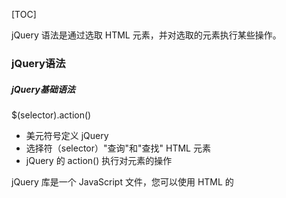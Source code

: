 [TOC]


<div style="page-break-after: always;"></div>



jQuery 语法是通过选取 HTML 元素，并对选取的元素执行某些操作。

###  jQuery语法

#####  jQuery基础语法

$(selector).action()

- 美元符号定义 jQuery
- 选择符（selector）"查询"和"查找" HTML 元素
- jQuery 的 action() 执行对元素的操作

jQuery 库是一个 JavaScript 文件，您可以使用 HTML 的 <script> 标签引用它：

```
<head> 
    <script src="jquery.min.js"></script> 
</head>
```

或者使用在线的CDN：

```
<head> 
    <script src="https://ajax.aspnetcdn.com/ajax/jquery/jquery-1.9.0.min.js"></script> 
</head>
```

##### jQuery 入口函数

```
$(document).ready(function(){
    // 执行代码
});
或者
$(function(){
    // 执行代码
});
```

##### JavaScript 入口函数

```
window.onload = function () {
    // 执行代码
}
```

##### jQuery 入口函数与 JavaScript 入口函数的区别

- jQuery 的入口函数是在 html 所有标签(DOM)都加载之后，就会去执行。

- JavaScript 的 window.onload 事件是等到所有内容，包括外部图片之类的文件加载完后，才会执行。

  ![](https://raw.githubusercontent.com/xiaoanbucai/CloudNote/master/image/load%E5%92%8Cready%E5%8C%BA%E5%88%AB.jpg)

<div style="page-break-after: always;"></div>

###  jQuery 事件

页面对不同访问者的响应叫做事件, jQuery 是为事件处理特别设计的。

###### $(document).ready() 方法

允许我们在文档完全加载完后执行函数。

###### click() 方法

是当按钮点击事件被触发时会调用一个函数。

###### dblclick()

当双击元素时，会发生 dblclick 事件。

###### mouseenter()

当鼠标指针穿过元素时，会发生 mouseenter 事件。

###### mouseleave()

当鼠标指针离开元素时，会发生 mouseleave 事件。

###### mousedown()

当鼠标指针移动到元素上方，并按下鼠标按键时，会发生 mousedown 事件。

###### mouseup()

当在元素上松开鼠标按钮时，会发生 mouseup 事件。

###### hover()

hover()方法用于模拟光标悬停事件。

###### focus()

当元素获得焦点时，发生 focus 事件。

###### blur()

当元素失去焦点时，发生 blur 事件。


<div style="page-break-after: always;"></div>


### jQuery 效果

##### 显隐效果

###### hide() 和 show() 

方法来隐藏和显示 HTML 元素。

```
$(selector).hide(speed,callback);

$(selector).show(speed,callback);
```

**可选的** speed 参数规定隐藏/显示的速度，可以取以下值："slow"、"fast" 或毫秒。

**可选的** callback 参数是隐藏或显示完成后所执行的函数名称。

###### toggle() 方法

来切换 hide() 和 show() 方法。

```
$(selector).toggle(speed,callback);
```

#####  淡入淡出效果

###### fadeIn() 方法

用于淡入已隐藏的元素。

```
$(selector).fadeIn(speed,callback);
```

**可选的** speed 参数规定效果的时长。它可以取以下值："slow"、"fast" 或毫秒。.

**可选的** callback 参数是 fading 完成后所执行的函数名称。

######  fadeOut() 方法

用于淡出可见元素。

```
$(selector).fadeOut(speed,callback);
```

######  fadeToggle() 方法

可以在 fadeIn() 与 fadeOut() 方法之间进行切换。

```
$(selector).fadeToggle(speed,callback);
```

######  fadeTo() 方法

允许渐变为给定的不透明度（值介于 0 与 1 之间）。

```
$(selector).fadeTo(speed,opacity,callback);
```

##### 滑动效果
###### slideDown() 方法

用于向下滑动元素。

```
$(selector).slideDown(speed,callback);
```

**可选的** speed 参数规定效果的时长。它可以取以下值："slow"、"fast" 或毫秒。

**可选的** callback 参数是滑动完成后所执行的函数名称。

###### slideUp() 方法

用于向上滑动元素。

```
$(selector).slideUp(speed,callback);
```

######  slideToggle() 方法

可以在 slideDown() 与 slideUp() 方法之间进行切换。

```
$(selector).slideToggle(speed,callback);
```

##### 动画

###### animate() 方法

用于创建自定义动画。

```
$(selector).animate({params},speed,callback);
```

**必需的** params 参数定义形成动画的 CSS 属性。

**可选的** speed 参数规定效果的时长。它可以取以下值："slow"、"fast" 或毫秒。

**可选的** callback 参数是动画完成后所执行的函数名称。

**可以用 animate() 方法来操作所有 CSS 属性吗？**

是的，几乎可以！不过，需要记住一件重要的事情：当使用 animate() 时，必须使用 Camel 标记法书写所有的属性名，比如，必须使用 paddingLeft 而不是 padding-left，使用 marginRight 而不是 margin-right，等等。同时，色彩动画并不包含在核心 jQuery 库中。

##### 停止动画

###### stop() 方法

用于停止动画或效果，在它们完成之前。

stop() 方法适用于所有 jQuery 效果函数，包括滑动、淡入淡出和自定义动画。

```
$(selector).stop(stopAll,goToEnd);
```

**可选的** stopAll 参数规定是否应该清除动画队列。默认是 false，即仅停止活动的动画，允许任何排入队列的动画向后执行。

**可选的** goToEnd 参数规定是否立即完成当前动画。默认是 false。因此，默认地，stop() 会清除在被选元素上指定的当前动画。

##### Callback 方法

###### Callback 函数

在当前动画 100% 完成之后执行。

实例：

```
$("button").click(function(){
  $("p").hide("slow",function(){
    alert("段落现在被隐藏了");
  });
});
```

##### 链(Chaining)

Chaining 允许我们在一条语句中运行多个 jQuery 方法（在相同的元素上）。

链接（chaining）的技术，允许我们在相同的元素上运行多条 jQuery 命令，一条接着另一条。这样的话，浏览器就不必多次查找相同的元素。

例子：

```
$("#p1").css("color","red").slideUp(2000).slideDown(2000);
```

### jQuery HTML

##### 获取内容和属性

DOM 操作：

**DOM = Document Object Model（文档对象模型）**

DOM 定义访问 HTML 和 XML 文档的标准：

"W3C 文档对象模型独立于平台和语言的界面，允许程序和脚本动态访问和更新文档的内容、结构以及样式。"

jQuery 中非常重要的部分，就是**操作 DOM** 的能力。

jQuery 提供一系列与 DOM 相关的方法，这使访问和操作元素和属性变得很容易。

##### 获得内容

三个简单实用的用于 DOM 操作的 jQuery 方法：

- text() - 设置或返回所选元素的文本内容
- html() - 设置或返回所选元素的内容（包括 HTML 标记）
- val() - 设置或返回表单字段的值

在线实例：

[菜鸟教程]: https://www.runoob.com/jquery/jquery-dom-get.html

##### 获取属性

- attr() 方法用于获取属性值。

实例：

```
$("button").click(function(){
  alert($("#runoob").attr("href"));//获取链接中herf属性的值
});
```

##### 设置内容

text()、html() 以及 val()，同样拥有回调函数。回调函数有两个参数：被选元素列表中当前元素的下标，以及原始（旧的）值。然后以函数新值返回您希望使用的字符串。

实例：

```
$("#btn1").click(function(){
    $("#test1").text(function(i,origText){
        return "旧文本: " + origText + " 新文本: Hello world! (index: " + i + ")"; 
    });
});
 
$("#btn2").click(function(){
    $("#test2").html(function(i,origText){
        return "旧 html: " + origText + " 新 html: Hello <b>world!</b> (index: " + i + ")"; 
    });
});
```

#####  设置属性

attr() 方法用于设置/改变属性值。

```
$("button").click(function(){
  $("#runoob").attr("href","http://www.runoob.com/jquery");
});
```

也允许同时设置多个属性。

下面的例子演示如何同时设置 href 和 title 属性：

```
$("button").click(function(){
    $("#runoob").attr({
        "href" : "http://www.runoob.com/jquery",
        "title" : "jQuery 教程"
    });
});
```

attr()，也提供回调函数。回调函数有两个参数：被选元素列表中当前元素的下标，以及原始（旧的）值。然后以函数新值返回您希望使用的字符串。

```
$("button").click(function(){
  $("#runoob").attr("href", function(i,origValue){
    return origValue + "/jquery"; 
  });
});
```

##### 添加元素

###### append() 

在**被选元素的结尾插入**内容

###### prepend() 

在**被选元素的开头**插入内容

###### after() 

在**被选元素之后**插入内容

###### before()

在**被选元素之前**插入内容

区别： append/prepend 是在选择元素内部嵌入。				
             after/before 是在元素外面追加。

```
$("p").append("追加文本");//在后面追加
$("p").prepend("在开头追加文本");
$("img").after("在后面添加文本");
$("img").before("在前面添加文本");
```

![](image/插入元素区别.jpg)

##### 删除元素

###### remove()

删除被选元素（**及其**子元素）

```
$("#div1").remove();
```

remove() 方法也可接受一个参数，允许对被删元素进行过滤。

该参数可以是任何 jQuery 选择器的语法。

```
$(document).ready(function(){
  $("button").click(function(){
    $("p").remove(".italic");
  });
});
<p>这是一个段落。</p>
<p class="italic"><i>这是另外一个段落。</i></p>
<p class="italic"><i>这是另外一个段落。</i></p>
<button>移除所有  class="italic" 的 p 元素。</button>
```

###### empty() 

删除被选元素**的**子元素。

```
$("#div1").empty();
```

#####  获取并设置 CSS 类

##### 操作 CSS

###### addClass()  

向被选元素添加一个或多个类

```
<script>
$(document).ready(function(){
  $("button").click(function(){
    $("h1,h2,p").addClass("blue");//选取多个属性
    $("div").addClass("important");
    $("body div:first").addClass("important blue");//规定多个类
  });
});
</script>
<style type="text/css">
.important
{font-weight:bold;font-size:xx-large;}
.blue{color:blue;}
</style>
```

###### removeClass()  

从被选元素删除一个或多个类

```
$("button").click(function(){
  $("h1,h2,p").removeClass("blue");//在不同的元素中删除指定的 class 属性
});
```

###### toggleClass()  

对被选元素进行添加/删除类的切换操作

```
$("button").click(function(){
  $("h1,h2,p").toggleClass("blue");//对被选元素进行添加/删除类的切换操作
});
```

###### css()  

设置或返回被选元素的一个或多个样式属性。

```
css("propertyname","value");//设置指定的 CSS 属性
css({"propertyname":"value","propertyname":"value",...});//设置多个 CSS 属性
```

```
$("p").css("background-color","yellow");//为所有匹配元素设置 background-color 值
$("p").css({"background-color":"yellow","font-size":"200%"});//为所有匹配元素设置 background-color 和 font-size
```

##### 尺寸方法

![css盒子尺寸](image/css盒子尺寸.jpg)

###### width() 方法

设置或返回元素的宽度（不包括内边距、边框或外边距）。

###### height() 方法

设置或返回元素的高度（不包括内边距、边框或外边距）。

```
$("button").click(function(){
  var txt="";
  txt+="div 的宽度是: " + $("#div1").width() + "</br>";
  txt+="div 的高度是: " + $("#div1").height();
  $("#div1").html(txt);
});
```

###### innerWidth() 方法

返回元素的宽度（包括内边距）。

###### innerHeight() 方法

返回元素的高度（包括内边距）。

```
$("button").click(function(){
  var txt="";
  txt+="div 宽度，包含内边距: " + $("#div1").innerWidth() + "</br>";
    txt+="div 高度，包含内边距: " + $("#div1").innerHeight();
  $("#div1").html(txt);
});
```

###### outerWidth() 方法

返回元素的宽度（包括内边距和边框）。

###### outerHeight() 方法

返回元素的高度（包括内边距和边框）。

```
$("button").click(function(){
  var txt="";
  txt+="div 宽度，包含内边距和边框: " + $("#div1").outerWidth() + "</br>";
  txt+="div 高度，包含内边距和边框: " + $("#div1").outerHeight();
  $("#div1").html(txt);
});
```

唯一需要注意的地方，设置了 box-sizing 后，width() 获取的是 css 设置的 width 减去 padding 和 border 的值。

```
.test{width:100px;height:100px;padding:10px;border:10px;box-sizing:border-box;}
```

-  width() 获取为: 60
-  innerWidth() 获取值为: 80
-  outWidth() 获取值为: 100

### jQuery遍历

jQuery 遍历，意为"移动"，用于根据其相对于其他元素的关系来"查找"（或选取）HTML 元素。以某项选择开始，并沿着这个选择移动，直到抵达您期望的元素为止。

下图展示了一个家族树。通过 jQuery 遍历，您能够从被选（当前的）元素开始，轻松地在家族树中向上移动（祖先），向下移动（子孙），水平移动（同胞）。这种移动被称为对 DOM 进行遍历。



图示解析：

![标签树](image/标签树.jpg)

- `<div>` 元素是 `<ul>` 的父元素，同时是其中所有内容的祖先。

- `<ul>` 元素是 `<li>` 元素的父元素，同时是 `<div>` 的子元素

- 左边的 `<li>` 元素是 `<span>` 的父元素，`<ul>` 的子元素，同时是 `<div>` 的后代。

- `<span>` 元素是 `<li>` 的子元素，同时是 `<ul>` 和 `<div>` 的后代。

- 两个 `<li>` 元素是同胞（拥有相同的父元素）。

- 右边的 `<li>` 元素是 `<b>` 的父元素，`<ul>` 的子元素，同时是 `<div>` 的后代。

- `<b>` 元素是右边的 `<li>` 的子元素，同时是 `<ul>` 和 `<div>` 的后代。

##### 向上遍历 DOM 树，查找元素先祖

###### parent() 方法

返回被选元素的直接父元素。该方法只会向上一级对 DOM 树进行遍历。

例子：返回每个 <span> 元素的直接父元素

```
$(document).ready(function(){
  $("span").parent();
});
```

###### parents() 方法

返回被选元素的所有祖先元素，它一路向上直到文档的根元素 (<html>)。

例子：返回所有 <span> 元素的所有祖先

```
$(document).ready(function(){
  $("span").parents();
});
```

使用可选参数来过滤对祖先元素的搜索。

例子：返回所有 <span> 元素的所有祖先，并且它是 <ul> 元素

```
$(document).ready(function(){
  $("span").parents("ul");
});
```

###### parentsUntil() 方法

返回介于两个给定元素之间的所有祖先元素。

例子：返回介于 <span> 与 <div> 元素之间的所有祖先元素

```
$(document).ready(function(){
  $("span").parentsUntil("div");
});
```

##### 向下遍历 DOM 树，查找元素后代

###### children() 方法

返回被选元素的所有直接子元素。该方法只会向下一级对 DOM 树进行遍历。

例子：返回每个 <div> 元素的所有直接子元素

```
$(document).ready(function(){
  $("div").children();
});
```

可以使用可选参数来过滤对子元素的搜索。

例子：返回类名为 "1" 的所有 <p> 元素，并且它们是 <div> 的直接子元素

```
$(document).ready(function(){
  $("div").children("p.1");
});
```

###### find() 方法

返回被选元素的后代元素，一路向下直到最后一个后代。

例子：返回属于 <div> 后代的所有 <span> 元素

```
$(document).ready(function(){
  $("div").find("span");
});
```

例子：返回 <div> 的所有后代

```
$(document).ready(function(){
  $("div").find("*");
});
```

##### 水平遍历DOM树，查找元素同胞

###### siblings() 方法

返回被选元素的所有同胞元素。

例子：返回 <h2> 的所有同胞元素

```
$(document).ready(function(){
  $("h2").siblings();
});
```

使用可选参数来过滤对同胞元素的搜索。

例子：返回属于 <h2> 的同胞元素的所有 <p> 元素

```
$(document).ready(function(){
  $("h2").siblings("p");
})
```

###### next() 方法

返回被选元素的下一个同胞元素。该方法只返回一个元素。

###### nextAll() 方法

返回被选元素的所有跟随的同胞元素。







































